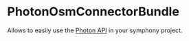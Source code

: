 # PhotonOsmConnectorBundle
Allows to easily use the [Photon API](https://photon.komoot.de/) in your symphony project.
